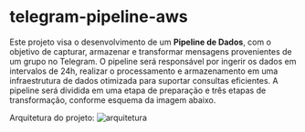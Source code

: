 # telegram-pipeline-aws
Este projeto visa o desenvolvimento de um **Pipeline de Dados**, com o objetivo de capturar, armazenar e transformar mensagens provenientes de um grupo no Telegram.
O pipeline será responsável por ingerir os dados em intervalos de 24h, realizar o processamento e armazenamento em uma infraestrutura de dados otimizada para suportar consultas eficientes.
A pipeline será dividida em uma etapa de preparação e três etapas de transformação, conforme esquema da imagem abaixo.

Arquitetura do projeto:
<img src="https://i.ibb.co/CzmH3mt/diagrama.jpg" alt="arquitetura">

